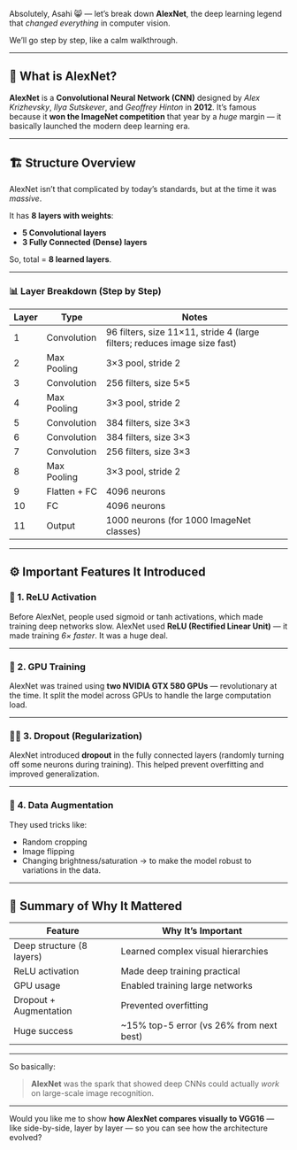 Absolutely, Asahi 😸 — let’s break down **AlexNet**, the deep learning legend that *changed everything* in computer vision.

We’ll go step by step, like a calm walkthrough.

---

## 🧠 What is AlexNet?

**AlexNet** is a **Convolutional Neural Network (CNN)** designed by *Alex Krizhevsky*, *Ilya Sutskever*, and *Geoffrey Hinton* in **2012**.
It’s famous because it **won the ImageNet competition** that year by a *huge* margin — it basically launched the modern deep learning era.

---

## 🏗️ Structure Overview

AlexNet isn’t that complicated by today’s standards, but at the time it was *massive*.

It has **8 layers with weights**:

* **5 Convolutional layers**
* **3 Fully Connected (Dense) layers**

So, total = **8 learned layers**.

---

### 📊 Layer Breakdown (Step by Step)

| Layer | Type         | Notes                                                                     |
| ----- | ------------ | ------------------------------------------------------------------------- |
| 1     | Convolution  | 96 filters, size 11×11, stride 4 (large filters; reduces image size fast) |
| 2     | Max Pooling  | 3×3 pool, stride 2                                                        |
| 3     | Convolution  | 256 filters, size 5×5                                                     |
| 4     | Max Pooling  | 3×3 pool, stride 2                                                        |
| 5     | Convolution  | 384 filters, size 3×3                                                     |
| 6     | Convolution  | 384 filters, size 3×3                                                     |
| 7     | Convolution  | 256 filters, size 3×3                                                     |
| 8     | Max Pooling  | 3×3 pool, stride 2                                                        |
| 9     | Flatten + FC | 4096 neurons                                                              |
| 10    | FC           | 4096 neurons                                                              |
| 11    | Output       | 1000 neurons (for 1000 ImageNet classes)                                  |

---

## ⚙️ Important Features It Introduced

### 🧩 1. **ReLU Activation**

Before AlexNet, people used sigmoid or tanh activations, which made training deep networks slow.
AlexNet used **ReLU (Rectified Linear Unit)** — it made training *6× faster*.
It was a huge deal.

---

### 🧠 2. **GPU Training**

AlexNet was trained using **two NVIDIA GTX 580 GPUs** — revolutionary at the time.
It split the model across GPUs to handle the large computation load.

---

### 🧍‍♂️ 3. **Dropout (Regularization)**

AlexNet introduced **dropout** in the fully connected layers (randomly turning off some neurons during training).
This helped prevent overfitting and improved generalization.

---

### 🧾 4. **Data Augmentation**

They used tricks like:

* Random cropping
* Image flipping
* Changing brightness/saturation
  → to make the model robust to variations in the data.

---

## 🧮 Summary of Why It Mattered

| Feature                   | Why It’s Important                       |
| ------------------------- | ---------------------------------------- |
| Deep structure (8 layers) | Learned complex visual hierarchies       |
| ReLU activation           | Made deep training practical             |
| GPU usage                 | Enabled training large networks          |
| Dropout + Augmentation    | Prevented overfitting                    |
| Huge success              | ~15% top-5 error (vs 26% from next best) |

---

So basically:

> **AlexNet** was the spark that showed deep CNNs could actually *work* on large-scale image recognition.

---

Would you like me to show **how AlexNet compares visually to VGG16** — like side-by-side, layer by layer — so you can see how the architecture evolved?
